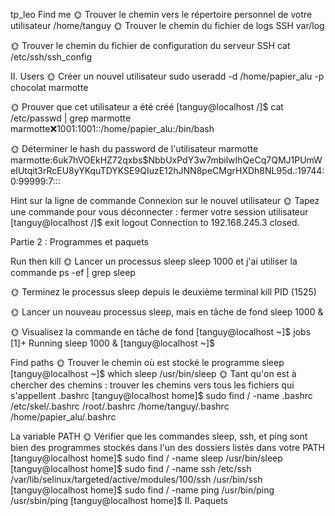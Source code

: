 tp_leo
Find me 🌞 Trouver le chemin vers le répertoire personnel de votre utilisateur /home/tanguy
🌞 Trouver le chemin du fichier de logs SSH var/log

🌞 Trouver le chemin du fichier de configuration du serveur SSH cat /etc/ssh/ssh_config

II. Users 🌞 Créer un nouvel utilisateur sudo useradd -d /home/papier_alu -p chocolat marmotte

🌞 Prouver que cet utilisateur a été créé [tanguy@localhost /]$ cat /etc/passwd | grep marmotte marmotte:x:1001:1001::/home/papier_alu:/bin/bash

🌞 Déterminer le hash du password de l'utilisateur marmotte marmotte:$6$uk7hVOEkHZ72qxbs$NbbUxPdY3w7mbilwIhQeCq7QMJ1PUmWeIUtqit3rRcEU8yYKquTDYKSE9QIuzE12hJNN8peCMgrHXDh8NL95d.:19744:0:99999:7:::

Hint sur la ligne de commande Connexion sur le nouvel utilisateur 🌞 Tapez une commande pour vous déconnecter : fermer votre session utilisateur [tanguy@localhost /]$ exit logout Connection to 192.168.245.3 closed.

Partie 2 : Programmes et paquets

Run then kill 🌞 Lancer un processus sleep sleep 1000
et j'ai utiliser la commande ps -ef | grep sleep

🌞 Terminez le processus sleep depuis le deuxième terminal kill PID (1525)

🌞 Lancer un nouveau processus sleep, mais en tâche de fond sleep 1000 &

🌞 Visualisez la commande en tâche de fond [tanguy@localhost ~]$ jobs [1]+ Running sleep 1000 & [tanguy@localhost ~]$

Find paths 🌞 Trouver le chemin où est stocké le programme sleep [tanguy@localhost ~]$ which sleep /usr/bin/sleep
🌞 Tant qu'on est à chercher des chemins : trouver les chemins vers tous les fichiers qui s'appellent .bashrc [tanguy@localhost home]$ sudo find / -name .bashrc /etc/skel/.bashrc /root/.bashrc /home/tanguy/.bashrc /home/papier_alu/.bashrc

La variable PATH 🌞 Vérifier que les commandes sleep, ssh, et ping sont bien des programmes stockés dans l'un des dossiers listés dans votre PATH [tanguy@localhost home]$ sudo find / -name sleep /usr/bin/sleep [tanguy@localhost home]$ sudo find / -name ssh /etc/ssh /var/lib/selinux/targeted/active/modules/100/ssh /usr/bin/ssh [tanguy@localhost home]$ sudo find / -name ping /usr/bin/ping /usr/sbin/ping [tanguy@localhost home]$
II. Paquets

